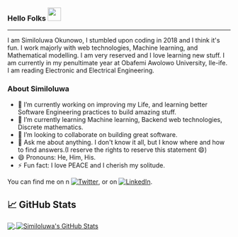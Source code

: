 
### Hello Folks <img src="https://raw.githubusercontent.com/MartinHeinz/MartinHeinz/master/wave.gif" width="30px">
<hr></hr>
I am Similoluwa Okunowo, I stumbled upon coding in 2018 and I think it's fun. I work majorly with web technologies, Machine learning, and Mathematical modelling. I am very reserved and I love learning new stuff. I am currently in my penultimate year at Obafemi Awolowo University, Ile-ife. I am reading Electronic and Electrical Engineering. 

### About Similoluwa
- 🔭 I’m currently working on improving my Life, and learning better Software Engineering practices to build amazing stuff.
- 🌱 I’m currently learning Machine learning, Backend web technologies, Discrete mathematics.
- 👯 I’m looking to collaborate on building great software.
- 💬 Ask me about anything. I don't know it all, but I know where and how to find answers.(I reserve the rights to reserve this statement 😄)
- 😄 Pronouns: He, Him, His.
- ⚡ Fun fact: I love PEACE and I cherish my solitude.

You can find me on n [![Twitter][1.2]][1],  or on [![LinkedIn][3.2]][3].

## &#x1f4c8; GitHub Stats

<a href="https://github.com/rexsimiloluwah/rexsimiloluwah">
  <img align="center" src="https://github-readme-stats.vercel.app/api/top-langs/?username=rexsimiloluwah&hide=jupyternotebook,html&title_color=ffffff&text_color=c9cacc&icon_color=2bbc8a&bg_color=1d1f21" />
</a>
<a href="https://github.com/rexsimiloluwah/rexsimiloluwah">
  <img align="center" src="https://github-readme-stats.vercel.app/api?username=rexsimiloluwah&show_icons=true&line_height=27&count_private=true&title_color=ffffff&text_color=c9cacc&icon_color=2bbc8a&bg_color=1d1f21" alt="Similoluwa's GitHub Stats" />
</a> 


<!-- links to social media icons -->

<!-- icons with padding -->

[1.1]: http://i.imgur.com/tXSoThF.png (twitter icon with padding)
[2.1]: http://i.imgur.com/0o48UoR.png (github icon with padding)

<!-- icons without padding -->

[1.2]: http://i.imgur.com/wWzX9uB.png (twitter icon without padding)
[2.2]: http://i.imgur.com/9I6NRUm.png (github icon without padding)
[3.2]: https://raw.githubusercontent.com/MartinHeinz/MartinHeinz/master/linkedin-3-16.png (LinkedIn icon without padding)


<!-- links to your social media accounts -->

[1]: https://twitter.com/__ademola__
[2]: https://github.com/rexsimiloluwah
[3]: https://www.linkedin.com/in/similoluwa-okunowo-595787179

